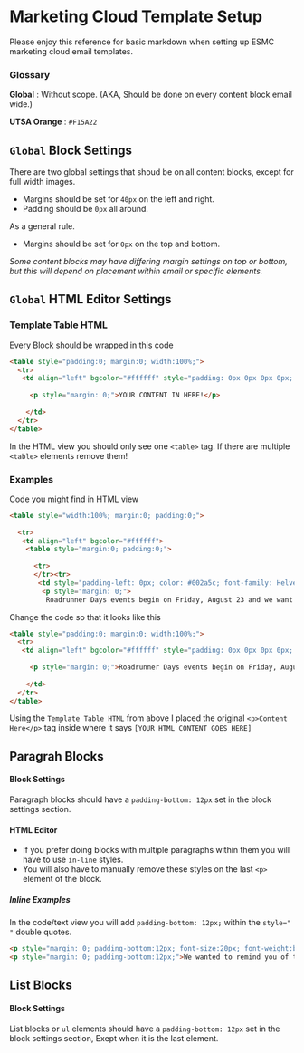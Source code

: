 # Marketing Cloud Template Setup

Please enjoy this reference for basic markdown when setting up ESMC marketing cloud email templates. 

### Glossary
__Global__ : Without scope. (AKA, Should be done on every content block email wide.) 

__UTSA Orange__ : `#F15A22`

## `Global` Block Settings 

There are two global settings that shoud be on all content blocks, except for full width images.

* Margins should be set for `40px` on the left and right.
* Padding should be `0px` all around.

As a general rule. 
* Margins should be set for `0px` on the top and bottom.


*Some content blocks may have differing margin settings on top or bottom, but this will depend on placement within email or specific elements.* 

## `Global` HTML Editor Settings 
### Template Table HTML
Every Block should be wrapped in this code

```html
<table style="padding:0; margin:0; width:100%;">
  <tr>
   <td align="left" bgcolor="#ffffff" style="padding: 0px 0px 0px 0px; color: #002a5c; font-family: Helvetica, Arial, sans-serif; font-size: 15px; line-height: 22px; font-weight: 400;">
     
     <p style="margin: 0;">YOUR CONTENT IN HERE!</p>
    
    </td>
  </tr>
</table>
``` 

In the HTML view you should only see one `<table>` tag. If there are multiple `<table>` elements remove them! 

### Examples 
Code you might find in HTML view
```html
<table style="width:100%; margin:0; padding:0;">
 
  <tr>
   <td align="left" bgcolor="#ffffff">
    <table style="margin:0; padding:0;">
     
      <tr>
      </tr><tr>
       <td style="padding-left: 0px; color: #002a5c; font-family: Helvetica, Arial, sans-serif; font-size: 18px; line-height: 24px; font-weight: 400;">
        <p style="margin: 0;">
         Roadrunner Days events begin on Friday, August 23 and we want you to participate in as many events as possible. It is a ton of fun and great way to start the new academic year.</p></td></tr></table></td></tr></table>

```
Change the code so that it looks like this

```html
<table style="padding:0; margin:0; width:100%;">
  <tr>
   <td align="left" bgcolor="#ffffff" style="padding: 0px 0px 0px 0px; color: #002a5c; font-family: Helvetica, Arial, sans-serif; font-size: 15px; line-height: 22px; font-weight: 400;">
     
     <p style="margin: 0;">Roadrunner Days events begin on Friday, August 23 and we want you to participate in as many events as possible. It is a ton of fun and great way to start the new academic year.</p>
    
    </td>
  </tr>
</table>
```

Using the `Template Table HTML` from above I placed the original `<p>Content Here</p>` tag inside where it says `[YOUR HTML CONTENT GOES HERE]`




 

## Paragrah Blocks

#### Block Settings
Paragraph blocks should have a `padding-bottom: 12px` set in the block settings section. 

#### HTML Editor
* If you prefer doing blocks with multiple paragraphs within them you will have to use `in-line` styles. 
* You will also have to manually remove these styles on the last `<p>` element of the block.
  
##### Inline Examples
In the code/text view you will add `padding-bottom: 12px;` within the `style=" "` double quotes. 

```html
<p style="margin: 0; padding-bottom:12px; font-size:20px; font-weight:bold;">Dear %%First Name%%,</p>
<p style="margin: 0; padding-bottom:12px;">We wanted to remind you of the on-campus VA ...</p>
```


## List Blocks

#### Block Settings
List blocks or `ul` elements should have a `padding-bottom: 12px` set in the block settings section, Exept when it is the last element.


